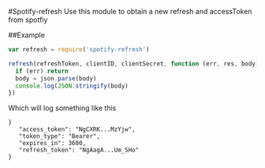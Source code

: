 #Spotify-refresh
Use this module to obtain a new refresh and accessToken from spotfiy

##Example 
```javascript 
var refresh = require('spotify-refresh')

refresh(refreshToken, clientID, clientSecret, function (err, res, body) { 
  if (err) return
  body = json.parse(body)
  console.log(JSON.stringify(body)  
})
```
Which will log something like this 

```
}
   "access_token": "NgCXRK...MzYjw",
   "token_type": "Bearer",
   "expires_in": 3600,
   "refresh_token": "NgAagA...Um_SHo"
}
```
